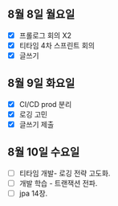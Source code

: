 ## 8월 8일 월요일 
- [x] 프롤로그 회의 X2
- [x] 티타임 4차 스프린트 회의 
- [x] 글쓰기

## 8월 9일 화요일
- [x] CI/CD prod 분리
- [x] 로깅 고민 
- [x] 글쓰기 제출

## 8월 10일 수요일
- [ ] 티타임 개발- 로깅 전략 고도화.  
- [ ] 개발 학습 - 트랜잭션 전파.
- [ ] jpa 14장. 
